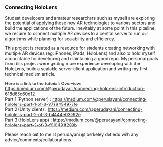 <h3> Connecting HoloLens </h3>

Student developers and amateur researchers such as myself are exploring the potential of applying these new AR technologies to various sectors and build the applications of the future. Inevitably at some point in this pipeline, we require to connect multiple AR devices to a central server to run our algorithms while planning for scalability and efficiency.
<br>

This project is created as a resource for students creating networking with multiple AR devices (eg: iPhones, iPads, HoloLens) and also to hold myself accountable for developing and maintaining a good repo. My personal goals from this project were getting more experience developing with the HoloLens, build a scalable server-client application and writing my first technical medium article.
<br>

Here is a link to the tutorial:
Overview: https://medium.com/@perudayani/connecting-hololens-introduction-618d66c60d12 
<br>
Part 1 (Python server) : https://medium.com/@perudayani/connecting-hololens-part-1-of-3-3786454975fe
<br>
Part 2 (Unity client)  : https://medium.com/@perudayani/connecting-hololens-part-2-of-3-b4444e03092e
<br>
Part 3 (HoloLens app)  : https://medium.com/@perudayani/connecting-hololens-part-3-of-3-f010481f288b
<br>

Please reach out to me at perudayani @ berkeley dot edu with any advice/comments/collaborations.
